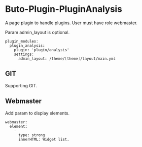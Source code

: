 # Buto-Plugin-PluginAnalysis


A page plugin to handle plugins. User must have role webmaster.


Param admin_layout is optional.

```
plugin_modules:
  plugin_analysis:
    plugin: 'plugin/analysis'
    settings:
      admin_layout: /theme/[theme]/layout/main.yml
```


## GIT

Supporting GIT.

## Webmaster

Add param to display elements.

```
webmaster:
  element:
    -
      type: strong
      innerHTML: Widget list.
```
